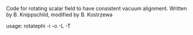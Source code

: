 Code for rotating scalar field to have consistent vacuum alignment. Written by B. Knippschild, modified by B. Kostrzewa

usage: rotatephi -i<infile> -o<outfile> -L<int> -T<int>
